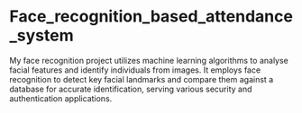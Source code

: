 # Face_recognition_based_attendance_system
My face recognition project utilizes machine learning algorithms to analyse facial features and identify individuals from images. It employs face recognition to detect key facial landmarks and compare them against a database for accurate identification, serving various security and authentication applications.
